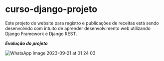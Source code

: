 # curso-django-projeto
Este projeto de website para registro e publicações de receitas está sendo desenvolvido com intuito de aprender desenvolvimento web utilizando Django Framework e Django REST. 

**_Evolução do projeto_**

![WhatsApp Image 2023-09-21 at 01 24 03](https://github.com/Paulo-fernds/curso-django-projeto/assets/100871578/669af1a2-c114-465c-b805-5757cb4f65dc)

